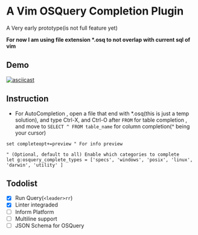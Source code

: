 # A Vim OSQuery Completion Plugin

A Very early prototype(is not full feature yet)

__For now I am using file extension *.osq to not overlap with current sql of vim__

## Demo

[![asciicast](https://asciinema.org/a/120744.png)](https://asciinema.org/a/120744)


## Instruction
- For AutoCompletion , open a file that end with *.osq(this is just a temp solution), and  type Ctrl-X, and Ctrl-O after `FROM` for table completion , and move to `SELECT ^ FROM table_name` for column completion(^ being your cursor)
```vim
set completeopt+=preview " For info preview

" (Optional, default to all) Enable which categories to complete
let g:osquery_complete_types = ['specs', 'windows', 'posix', 'linux', 'darwin', 'utility' ]

```

## Todolist
- [X] Run Query(`<leader>rr`)
- [X] Linter integraded
- [ ] Inform Platform
- [ ] Multiline support
- [ ] JSON Schema for OSQuery
